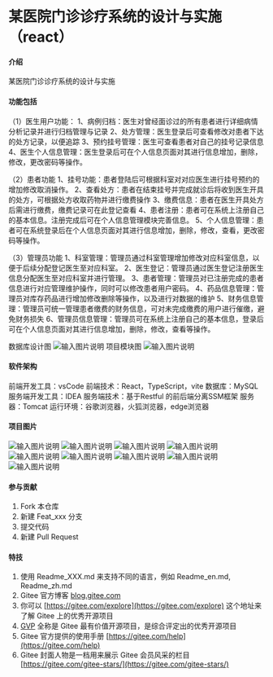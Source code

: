 # 某医院门诊诊疗系统的设计与实施（react）

#### 介绍
某医院门诊诊疗系统的设计与实施

#### 功能包括
（1）医生用户功能：
1、病例归档：医生对曾经面诊过的所有患者进行详细病情分析记录并进行归档管理与记录
2、处方管理：医生登录后可查看修改对患者下达的处方记录，以便追踪
3、预约挂号管理：医生可查看患者对自己的挂号记录信息
4、医生个人信息管理：医生登录后可在个人信息页面对其进行信息增加，删除，修改，更改密码等操作。

（2）患者功能
1、挂号功能：患者登陆后可根据科室对对应医生进行挂号预约的增加修改取消操作。
2、查看处方：患者在结束挂号并完成就诊后将收到医生开具的处方，可根据处方收取药物并进行缴费操作
3、缴费信息：患者在医生开具处方后需进行缴费，缴费记录可在此登记查看
4、患者注册：患者可在系统上注册自己的基本信息。注册完成后可在个人信息管理模块完善信息。
5、个人信息管理：患者可在系统登录后在个人信息页面对其进行信息增加，删除，修改，查看，更改密码等操作。

（3）管理员功能
1、科室管理：管理员通过科室管理增加修改对应科室信息，以便于后续分配登记医生至对应科室。
2、医生登记：管理员通过医生登记注册医生信息分配医生至对应科室并进行管理。
3、患者管理：管理员对已注册完成的患者信息进行对应管理维护操作，同时可以修改患者用户密码。
4、药品信息管理：管理员对库存药品进行增加修改删除等操作，以及进行对数据的维护
5、财务信息管理：管理员可统一管理患者缴费的财务信息，可对未完成缴费的用户进行催缴，避免财务损失
6、管理员信息管理：管理员可在系统上注册自己的基本信息，登录后可在个人信息页面对其进行信息增加，删除，修改，查看等操作。

数据库设计图
![输入图片说明](public/1.png)
项目模块图
![输入图片说明](public/2.png)


#### 软件架构
前端开发工具：vsCode
前端技术：React，TypeScript，vite
数据库：MySQL
服务端开发工具：IDEA
服务端技术：基于Restful 的前后端分离SSM框架
服务器：Tomcat
运行环境：谷歌浏览器，火狐浏览器，edge浏览器


#### 项目图片

![输入图片说明](public/%E5%BE%AE%E4%BF%A1%E5%9B%BE%E7%89%87_20230811105357.png)
![输入图片说明](public/%E5%BE%AE%E4%BF%A1%E5%9B%BE%E7%89%87_20230811105604.png)
![输入图片说明](public/%E5%BE%AE%E4%BF%A1%E5%9B%BE%E7%89%87_20230811105626.png)
![输入图片说明](public/%E5%BE%AE%E4%BF%A1%E5%9B%BE%E7%89%87_20230811105633.png)
![输入图片说明](public/%E5%BE%AE%E4%BF%A1%E5%9B%BE%E7%89%87_20230811105714.png)
![输入图片说明](public/%E5%BE%AE%E4%BF%A1%E5%9B%BE%E7%89%87_20230811105731.png)
![输入图片说明](public/%E5%BE%AE%E4%BF%A1%E5%9B%BE%E7%89%87_20230811105814.png)
![输入图片说明](public/%E5%BE%AE%E4%BF%A1%E5%9B%BE%E7%89%87_20230811105830.png)
![输入图片说明](public/%E5%BE%AE%E4%BF%A1%E5%9B%BE%E7%89%87_20230811105858.png)


#### 参与贡献

1.  Fork 本仓库
2.  新建 Feat_xxx 分支
3.  提交代码
4.  新建 Pull Request


#### 特技

1.  使用 Readme\_XXX.md 来支持不同的语言，例如 Readme\_en.md, Readme\_zh.md
2.  Gitee 官方博客 [blog.gitee.com](https://blog.gitee.com)
3.  你可以 [https://gitee.com/explore](https://gitee.com/explore) 这个地址来了解 Gitee 上的优秀开源项目
4.  [GVP](https://gitee.com/gvp) 全称是 Gitee 最有价值开源项目，是综合评定出的优秀开源项目
5.  Gitee 官方提供的使用手册 [https://gitee.com/help](https://gitee.com/help)
6.  Gitee 封面人物是一档用来展示 Gitee 会员风采的栏目 [https://gitee.com/gitee-stars/](https://gitee.com/gitee-stars/)
